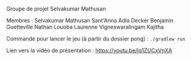 Groupe de projet Selvakumar Mathusan

Membres :
Selvakumar Mathusan
Sant'Anna Adla
Decker Benjamin
Guetteville Nathan
Louoba Laurenne
Vigneswaralingam Kajitha

Commande pour lancer le jeu (à partir du dossier pong) :
`./gradlew run`

Lien vers la vidéo de présentation :
https://youtu.be/lq1ZUCxVnXA